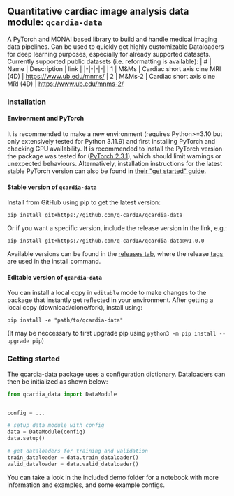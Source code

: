 ## Quantitative cardiac image analysis data module: `qcardia-data`

A PyTorch and MONAI based library to build and handle medical imaging data pipelines. Can be used to quickly get highly customizable Dataloaders for deep learning purposes, especially for already supported datasets. Currently supported public datasets (i.e. reformatting is available):
| # | Name | Description | link |
|-|-|-|-|
| 1 | M&Ms   | Cardiac short axis cine MRI (4D) | https://www.ub.edu/mnms/
| 2 | M&Ms-2 | Cardiac short axis cine MRI (4D) | https://www.ub.edu/mnms-2/


### Installation
#### Environment and PyTorch
It is recommended to make a new environment (requires Python>=3.10 but only extensively tested for Python 3.11.9) and first installing PyTorch and checking GPU availability. It is recommended to install the PyTorch version the package was tested for ([PyTorch 2.3.1](https://pytorch.org/get-started/previous-versions/#v231)), which should limit warnings or unexpected behaviours. Alternatively, installation instructions for the latest stable PyTorch version can also be found in [their "get started" guide](https://pytorch.org/get-started/locally/).

#### Stable version of `qcardia-data`
Install from GitHub using pip to get the latest version:
```
pip install git+https://github.com/q-cardIA/qcardia-data
```

Or if you want a specific version, include the release version in the link, e.g.:
```
pip install git+https://github.com/q-cardIA/qcardia-data@v1.0.0
```

Available versions can be found in the [releases tab](https://github.com/q-cardIA/qcardia-data/releases), where the release [tags](https://github.com/q-cardIA/qcardia-data/tags) are used in the install command.

#### Editable version of `qcardia-data`
You can install a local copy in `editable` mode to make changes to the package that instantly get reflected in your environment. After getting a local copy (download/clone/fork), install using:
```
pip install -e "path/to/qcardia-data"
```
(It may be neccessary to first upgrade pip using `python3 -m pip install --upgrade pip`)

### Getting started
The qcardia-data package uses a configuration dictionary. Dataloaders can then be initialized as shown below:

```python
from qcardia_data import DataModule


config = ...

# setup data module with config
data = DataModule(config)
data.setup()

# get dataloaders for training and validation
train_dataloader = data.train_dataloader()
valid_dataloader = data.valid_dataloader()
```

You can take a look in the included demo folder for a notebook with more information and examples, and some example configs.
